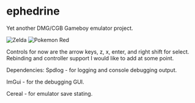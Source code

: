 # ephedrine
Yet another DMG/CGB Gameboy emulator project.

![Zelda](https://i.imgur.com/2KnmhNf.png)
![Pokemon Red](https://i.imgur.com/GXMbcCO.png)

Controls for now are the arrow keys, z, x, enter, and right shift for select. Rebinding and controller support I would like to add at some point.

Dependencies:
Spdlog - for logging and console debugging output.

ImGui - for the debugging GUI.

Cereal - for emulator save stating.
